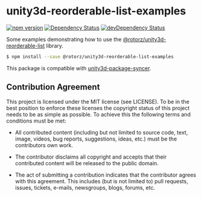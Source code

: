 # unity3d-reorderable-list-examples

[![npm version](https://badge.fury.io/js/%40rotorz%2Funity3d-reorderable-list-examples.svg)](https://badge.fury.io/js/%40rotorz%2Funity3d-reorderable-list-examples)
[![Dependency Status](https://david-dm.org/rotorz/unity3d-reorderable-list-examples.svg)](https://david-dm.org/rotorz/unity3d-reorderable-list-examples)
[![devDependency Status](https://david-dm.org/rotorz/unity3d-reorderable-list-examples/dev-status.svg)](https://david-dm.org/rotorz/unity3d-reorderable-list-examples#info=devDependencies)

Some examples demonstrating how to use the [@rotorz/unity3d-reorderable-list](https://github.com/rotorz/unity3d-reorderable-list) library.

```sh
$ npm install --save @rotorz/unity3d-reorderable-list-examples
```

This package is compatible with [unity3d-package-syncer](https://github.com/rotorz/unity3d-package-syncer).


## Contribution Agreement

This project is licensed under the MIT license (see LICENSE). To be in the best
position to enforce these licenses the copyright status of this project needs to
be as simple as possible. To achieve this the following terms and conditions
must be met:

- All contributed content (including but not limited to source code, text,
  image, videos, bug reports, suggestions, ideas, etc.) must be the
  contributors own work.

- The contributor disclaims all copyright and accepts that their contributed
  content will be released to the public domain.

- The act of submitting a contribution indicates that the contributor agrees
  with this agreement. This includes (but is not limited to) pull requests, issues,
  tickets, e-mails, newsgroups, blogs, forums, etc.
